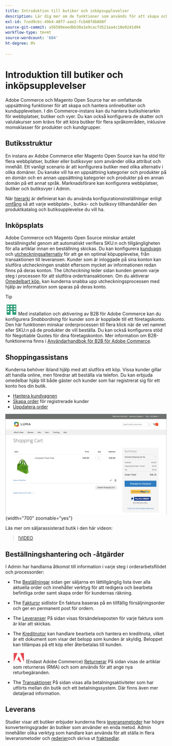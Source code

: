 ```yaml
---
title: Introduktion till butiker och inköpsupplevelser
description: Lär dig mer om de funktioner som används för att skapa och hantera onlinebutiker och hur kunderna upplever sina inköp.
exl-id: 7ced9cbc-49b4-48f7-aae2-fcb48fdb888f
source-git-commit: a56509eeedbb30a1e9cacfd521ea4c18e0241d94
workflow-type: tm+mt
source-wordcount: '684'
ht-degree: 0%

---
```


# Introduktion till butiker och inköpsupplevelser

Adobe Commerce och Magento Open Source har en omfattande uppsättning funktioner för att skapa och hantera onlinebutiker och kundupplevelsen. I din Commerce-instans kan du hantera butikshierarkin för webbplatser, butiker och vyer. Du kan också konfigurera de skatter och valutakurser som krävs för att köra butiker för flera språkområden, inklusive momsklasser för produkter och kundgrupper.

## Butiksstruktur

En instans av Adobe Commerce eller Magento Open Source kan ha stöd för flera webbplatser, butiker eller butiksvyer som använder olika attribut och innehåll. Ett vanligt scenario är att konfigurera butiker med olika alternativ i olika domäner. Du kanske vill ha en uppsättning kategorier och produkter på en domän och en annan uppsättning kategorier och produkter på en annan domän på ett annat språk. Marknadsförare kan konfigurera webbplatser, butiker och butiksvyer i Admin.

När [hierarki](stores.md) är definierat kan du använda konfigurationsinställningar enligt [omfång](../getting-started/websites-stores-views.md#scope-settings) så att varje webbplats-, butiks- och butiksvy tillhandahåller den produktkatalog och butiksupplevelse du vill ha.

## Inköpsplats

Adobe Commerce och Magento Open Source minskar antalet beställningsfel genom att automatiskt verifiera SKU:n och tillgängligheten för alla artiklar innan en beställning skickas. Du kan konfigurera [kundvagn](cart.md) och [utcheckningsalternativ](checkout-process.md) för att ge en optimal köpupplevelse, från transaktionen till leveransen. Kunder som är inloggade på sina konton kan slutföra utcheckningen snabbt eftersom mycket av informationen redan finns på deras konton. The _Utcheckning_ leder sidan kunden genom varje steg i processen för att slutföra ordertransaktionen. Om du aktiverar [Omedelbart köp](checkout-instant-purchase.md), kan kunderna snabba upp utcheckningsprocessen med hjälp av information som sparas på deras konto.

>[!TIP]
>
>![B2B för Adobe Commerce](../assets/b2b.svg) Med installation och aktivering av B2B för Adobe Commerce kan du konfigurera _Snabbordning_ för kunder som är kopplade till ett företagskonto. Den här funktionen minskar orderprocessen till flera klick när de vet namnet eller SKU:n på de produkter de vill beställa. Du kan också konfigurera stöd för Negotiable Quotes för dina företagskonton. Mer information om B2B-funktionerna finns i [Användarhandbok för B2B för Adobe Commerce](https://experienceleague.adobe.com/docs/commerce-admin/b2b/introduction.html).

## Shoppingassistans

Kunderna behöver ibland hjälp med att slutföra ett köp. Vissa kunder gillar att handla online, men föredrar att beställa via telefon. Du kan erbjuda omedelbar hjälp till både gäster och kunder som har registrerat sig för ett konto hos din butik.

- [Hantera kundvagnen](shopping-assisted-cart-manage.md)
- [Skapa order](customer-account-create-order.md) för registrerade kunder
- [Uppdatera order](order-update.md)

![Kundvagn](./assets/storefront-cart-price-group-discount.png){width="700" zoomable="yes"}

Läs mer om säljarassisterad butik i den här videon:

>[!VIDEO](https://video.tv.adobe.com/v/343662/?quality=12)

## Beställningshantering och -åtgärder

I Admin har handlarna åtkomst till information i varje steg i orderarbetsflödet och processorder:

- The [Beställningar](orders.md) sidan ger säljarna en lättillgänglig lista över alla aktuella order och innehåller verktyg för att redigera och bearbeta befintliga order samt skapa order för kundernas räkning.

- The [Fakturor](invoices.md) sidlistor En faktura baseras på en tillfällig försäljningsorder och ger en permanent post för ordern.

- The [Leveranser](shipments.md) På sidan visas försändelseposten för varje faktura som är klar att skickas.

- The [Kreditnotor](credit-memos.md) kan handlare bearbeta och hantera en kreditnota, vilket är ett dokument som visar det belopp som kunden är skyldig. Beloppet kan tillämpas på ett köp eller återbetalas till kunden.

- ![Adobe Commerce](../assets/adobe-logo.svg) (Endast Adobe Commerce) [Returnerar](returns.md) På sidan visas de artiklar som returneras (RMA) och som används för att ange nya returbegäranden.

- The [Transaktioner](transactions.md) På sidan visas alla betalningsaktiviteter som har utförts mellan din butik och ett betalningssystem. Där finns även mer detaljerad information.

## Leverans

Studier visar att butiker erbjuder kunderna flera [leveransmetoder](delivery.md) har högre konverteringsgrader än butiker som använder en enda metod. Admin innehåller olika verktyg som handlare kan använda för att ställa in flera leveransmetoder och [rederier](carriers.md)och skriva ut [fraktsedlar](shipping-labels.md).
